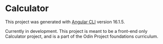 # Calculator

This project was generated with [Angular CLI](https://github.com/angular/angular-cli) version 16.1.5.

Currently in development.
This project is meant to be a front-end only Calculator project,
and is a part of the Odin Project foundations curriculum.